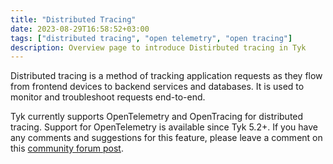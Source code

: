 ```yaml
---
title: "Distributed Tracing"
date: 2023-08-29T16:58:52+03:00
tags: ["distributed tracing", "open telemetry", "open tracing"]
description: Overview page to introduce Distirbuted tracing in Tyk
---
```


Distributed tracing is a method of tracking application requests as they flow from frontend devices to backend services and databases. It is used to monitor and troubleshoot requests end-to-end.

Tyk currently supports OpenTelemetry and OpenTracing for distributed tracing. Support for OpenTelemetry is available since Tyk 5.2+. If you have any comments and suggestions for this feature, please leave a comment on this [community forum post](https://community.tyk.io/t/faq-opentelemetry-distributed-tracing/5682).